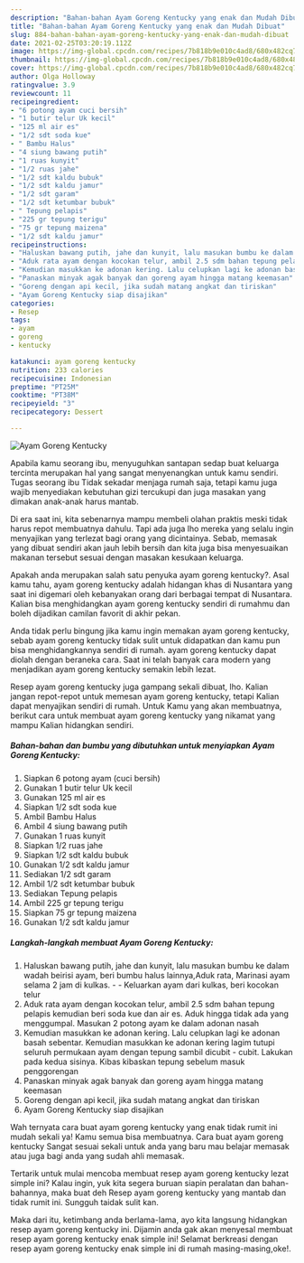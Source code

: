 ```yaml
---
description: "Bahan-bahan Ayam Goreng Kentucky yang enak dan Mudah Dibuat"
title: "Bahan-bahan Ayam Goreng Kentucky yang enak dan Mudah Dibuat"
slug: 884-bahan-bahan-ayam-goreng-kentucky-yang-enak-dan-mudah-dibuat
date: 2021-02-25T03:20:19.112Z
image: https://img-global.cpcdn.com/recipes/7b818b9e010c4ad8/680x482cq70/ayam-goreng-kentucky-foto-resep-utama.jpg
thumbnail: https://img-global.cpcdn.com/recipes/7b818b9e010c4ad8/680x482cq70/ayam-goreng-kentucky-foto-resep-utama.jpg
cover: https://img-global.cpcdn.com/recipes/7b818b9e010c4ad8/680x482cq70/ayam-goreng-kentucky-foto-resep-utama.jpg
author: Olga Holloway
ratingvalue: 3.9
reviewcount: 11
recipeingredient:
- "6 potong ayam cuci bersih"
- "1 butir telur Uk kecil"
- "125 ml air es"
- "1/2 sdt soda kue"
- " Bambu Halus"
- "4 siung bawang putih"
- "1 ruas kunyit"
- "1/2 ruas jahe"
- "1/2 sdt kaldu bubuk"
- "1/2 sdt kaldu jamur"
- "1/2 sdt garam"
- "1/2 sdt ketumbar bubuk"
- " Tepung pelapis"
- "225 gr tepung terigu"
- "75 gr tepung maizena"
- "1/2 sdt kaldu jamur"
recipeinstructions:
- "Haluskan bawang putih, jahe dan kunyit, lalu masukan bumbu ke dalam wadah beirisi ayam, beri bumbu halus lainnya,Aduk rata, Marinasi ayam selama 2 jam di kulkas.   Keluarkan ayam dari kulkas, beri kocokan telur"
- "Aduk rata ayam dengan kocokan telur, ambil 2.5 sdm bahan tepung pelapis kemudian beri soda kue dan air es. Aduk hingga tidak ada yang menggumpal. Masukan 2 potong ayam ke dalam adonan nasah"
- "Kemudian masukkan ke adonan kering. Lalu celupkan lagi ke adonan basah sebentar. Kemudian masukkan ke adonan kering lagim tutupi seluruh permukaan ayam dengan tepung sambil dicubit - cubit. Lakukan pada kedua sisinya. Kibas kibaskan tepung sebelum masuk penggorengan"
- "Panaskan minyak agak banyak dan goreng ayam hingga matang keemasan"
- "Goreng dengan api kecil, jika sudah matang angkat dan tiriskan"
- "Ayam Goreng Kentucky siap disajikan"
categories:
- Resep
tags:
- ayam
- goreng
- kentucky

katakunci: ayam goreng kentucky 
nutrition: 233 calories
recipecuisine: Indonesian
preptime: "PT25M"
cooktime: "PT38M"
recipeyield: "3"
recipecategory: Dessert

---
```



![Ayam Goreng Kentucky](https://img-global.cpcdn.com/recipes/7b818b9e010c4ad8/680x482cq70/ayam-goreng-kentucky-foto-resep-utama.jpg)

Apabila kamu seorang ibu, menyuguhkan santapan sedap buat keluarga tercinta merupakan hal yang sangat menyenangkan untuk kamu sendiri. Tugas seorang ibu Tidak sekadar menjaga rumah saja, tetapi kamu juga wajib menyediakan kebutuhan gizi tercukupi dan juga masakan yang dimakan anak-anak harus mantab.

Di era  saat ini, kita sebenarnya mampu membeli olahan praktis meski tidak harus repot membuatnya dahulu. Tapi ada juga lho mereka yang selalu ingin menyajikan yang terlezat bagi orang yang dicintainya. Sebab, memasak yang dibuat sendiri akan jauh lebih bersih dan kita juga bisa menyesuaikan makanan tersebut sesuai dengan masakan kesukaan keluarga. 



Apakah anda merupakan salah satu penyuka ayam goreng kentucky?. Asal kamu tahu, ayam goreng kentucky adalah hidangan khas di Nusantara yang saat ini digemari oleh kebanyakan orang dari berbagai tempat di Nusantara. Kalian bisa menghidangkan ayam goreng kentucky sendiri di rumahmu dan boleh dijadikan camilan favorit di akhir pekan.

Anda tidak perlu bingung jika kamu ingin memakan ayam goreng kentucky, sebab ayam goreng kentucky tidak sulit untuk didapatkan dan kamu pun bisa menghidangkannya sendiri di rumah. ayam goreng kentucky dapat diolah dengan beraneka cara. Saat ini telah banyak cara modern yang menjadikan ayam goreng kentucky semakin lebih lezat.

Resep ayam goreng kentucky juga gampang sekali dibuat, lho. Kalian jangan repot-repot untuk memesan ayam goreng kentucky, tetapi Kalian dapat menyajikan sendiri di rumah. Untuk Kamu yang akan membuatnya, berikut cara untuk membuat ayam goreng kentucky yang nikamat yang mampu Kalian hidangkan sendiri.

<!--inarticleads1-->

##### Bahan-bahan dan bumbu yang dibutuhkan untuk menyiapkan Ayam Goreng Kentucky:

1. Siapkan 6 potong ayam (cuci bersih)
1. Gunakan 1 butir telur Uk kecil
1. Gunakan 125 ml air es
1. Siapkan 1/2 sdt soda kue
1. Ambil  Bambu Halus
1. Ambil 4 siung bawang putih
1. Gunakan 1 ruas kunyit
1. Siapkan 1/2 ruas jahe
1. Siapkan 1/2 sdt kaldu bubuk
1. Gunakan 1/2 sdt kaldu jamur
1. Sediakan 1/2 sdt garam
1. Ambil 1/2 sdt ketumbar bubuk
1. Sediakan  Tepung pelapis
1. Ambil 225 gr tepung terigu
1. Siapkan 75 gr tepung maizena
1. Gunakan 1/2 sdt kaldu jamur




<!--inarticleads2-->

##### Langkah-langkah membuat Ayam Goreng Kentucky:

1. Haluskan bawang putih, jahe dan kunyit, lalu masukan bumbu ke dalam wadah beirisi ayam, beri bumbu halus lainnya,Aduk rata, Marinasi ayam selama 2 jam di kulkas.  -  - Keluarkan ayam dari kulkas, beri kocokan telur
1. Aduk rata ayam dengan kocokan telur, ambil 2.5 sdm bahan tepung pelapis kemudian beri soda kue dan air es. Aduk hingga tidak ada yang menggumpal. Masukan 2 potong ayam ke dalam adonan nasah
1. Kemudian masukkan ke adonan kering. Lalu celupkan lagi ke adonan basah sebentar. Kemudian masukkan ke adonan kering lagim tutupi seluruh permukaan ayam dengan tepung sambil dicubit - cubit. Lakukan pada kedua sisinya. Kibas kibaskan tepung sebelum masuk penggorengan
1. Panaskan minyak agak banyak dan goreng ayam hingga matang keemasan
1. Goreng dengan api kecil, jika sudah matang angkat dan tiriskan
1. Ayam Goreng Kentucky siap disajikan




Wah ternyata cara buat ayam goreng kentucky yang enak tidak rumit ini mudah sekali ya! Kamu semua bisa membuatnya. Cara buat ayam goreng kentucky Sangat sesuai sekali untuk anda yang baru mau belajar memasak atau juga bagi anda yang sudah ahli memasak.

Tertarik untuk mulai mencoba membuat resep ayam goreng kentucky lezat simple ini? Kalau ingin, yuk kita segera buruan siapin peralatan dan bahan-bahannya, maka buat deh Resep ayam goreng kentucky yang mantab dan tidak rumit ini. Sungguh taidak sulit kan. 

Maka dari itu, ketimbang anda berlama-lama, ayo kita langsung hidangkan resep ayam goreng kentucky ini. Dijamin anda gak akan menyesal membuat resep ayam goreng kentucky enak simple ini! Selamat berkreasi dengan resep ayam goreng kentucky enak simple ini di rumah masing-masing,oke!.

